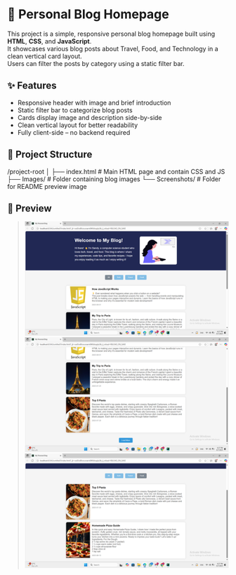 # 📝 Personal Blog Homepage

This project is a simple, responsive personal blog homepage built using **HTML**, **CSS**, and **JavaScript**.  
It showcases various blog posts about Travel, Food, and Technology in a clean vertical card layout.  
Users can filter the posts by category using a static filter bar.


## ✨ Features

- Responsive header with image and brief introduction
- Static filter bar to categorize blog posts
- Cards display image and description side-by-side
- Clean vertical layout for better readability
- Fully client-side – no backend required

## 📂 Project Structure

/project-root
│
├── index.html        # Main HTML page and contain CSS and JS
├── Images/           # Folder containing blog images
└── Screenshots/      # Folder for README preview image


## 📸 Preview

>![image alt](https://github.com/sandiiemaad/Task4_Elevvo_Internship_PersonalBlog/blob/3a9ddea4c990b834cdea653c56e819e2b2faafa9/Screenshots/Screenshot1.png)
>![Blog Homepage Preview](Screenshots/ScreenShot2.png)
>![Blog Homepage Preview](Screenshots/ScreenShot3.png)





